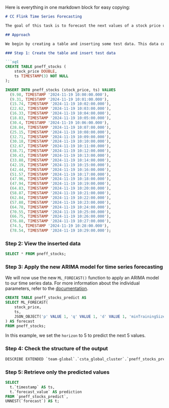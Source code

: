 Here is everything in one markdown block for easy copying:

```markdown
# CC Flink Time Series Forecasting

The goal of this task is to forecast the next values of a stock price using the new `ML_FORECAST()` function in CC Flink.

## Approach

We begin by creating a table and inserting some test data. This data consists of a linear increase in stock prices with some error term included.

### Step 1: Create the table and insert test data

```sql
CREATE TABLE pneff_stocks (
    stock_price DOUBLE,
    ts TIMESTAMP(3) NOT NULL
);
```

```sql
INSERT INTO pneff_stocks (stock_price, ts) VALUES
  (9.98, TIMESTAMP '2024-11-19 10:00:00.000'),
  (9.31, TIMESTAMP '2024-11-19 10:01:00.000'),
  (15.74, TIMESTAMP '2024-11-19 10:02:00.000'),
  (22.62, TIMESTAMP '2024-11-19 10:03:00.000'),
  (16.33, TIMESTAMP '2024-11-19 10:04:00.000'),
  (18.83, TIMESTAMP '2024-11-19 10:05:00.000'),
  (30.4, TIMESTAMP '2024-11-19 10:06:00.000'),
  (28.84, TIMESTAMP '2024-11-19 10:07:00.000'),
  (25.15, TIMESTAMP '2024-11-19 10:08:00.000'),
  (32.71, TIMESTAMP '2024-11-19 10:09:00.000'),
  (30.18, TIMESTAMP '2024-11-19 10:10:00.000'),
  (32.67, TIMESTAMP '2024-11-19 10:11:00.000'),
  (38.71, TIMESTAMP '2024-11-19 10:12:00.000'),
  (30.43, TIMESTAMP '2024-11-19 10:13:00.000'),
  (33.88, TIMESTAMP '2024-11-19 10:14:00.000'),
  (42.19, TIMESTAMP '2024-11-19 10:15:00.000'),
  (42.44, TIMESTAMP '2024-11-19 10:16:00.000'),
  (51.57, TIMESTAMP '2024-11-19 10:17:00.000'),
  (47.96, TIMESTAMP '2024-11-19 10:18:00.000'),
  (47.94, TIMESTAMP '2024-11-19 10:19:00.000'),
  (64.83, TIMESTAMP '2024-11-19 10:20:00.000'),
  (58.87, TIMESTAMP '2024-11-19 10:21:00.000'),
  (62.84, TIMESTAMP '2024-11-19 10:22:00.000'),
  (57.88, TIMESTAMP '2024-11-19 10:23:00.000'),
  (64.78, TIMESTAMP '2024-11-19 10:24:00.000'),
  (70.55, TIMESTAMP '2024-11-19 10:25:00.000'),
  (66.75, TIMESTAMP '2024-11-19 10:26:00.000'),
  (76.88, TIMESTAMP '2024-11-19 10:27:00.000'),
  (74.5, TIMESTAMP '2024-11-19 10:28:00.000'),
  (78.54, TIMESTAMP '2024-11-19 10:29:00.000');
```

### Step 2: View the inserted data

```sql
SELECT * FROM pneff_stocks;
```

### Step 3: Apply the new ARIMA model for time series forecasting

We will now use the new `ML_FORECAST()` function to apply an ARIMA model to our time series data. For more information about the individual parameters, refer to the [documentation](https://staging-docs-independent.confluent.io/docs-cloud/PR/4751/current/ai/forecast.html).

```sql
CREATE TABLE pneff_stocks_predict AS
SELECT ML_FORECAST(
    stock_price,
    ts,
    JSON_OBJECT('p' VALUE 1, 'q' VALUE 1, 'd' VALUE 1, 'minTrainingSize' VALUE 10, 'horizon' VALUE 5)
) AS forecast
FROM pneff_stocks;
```

In this example, we set the `horizon` to 5 to predict the next 5 values.

### Step 4: Check the structure of the output

```sql
DESCRIBE EXTENDED `team-global`.`csta_global_cluster`.`pneff_stocks_predict`;
```

### Step 5: Retrieve only the predicted values

```sql
SELECT
  t.`timestamp` AS ts,
  t.`forecast_value` AS prediction
FROM `pneff_stocks_predict`,
UNNEST(`forecast`) AS t;
```
```
